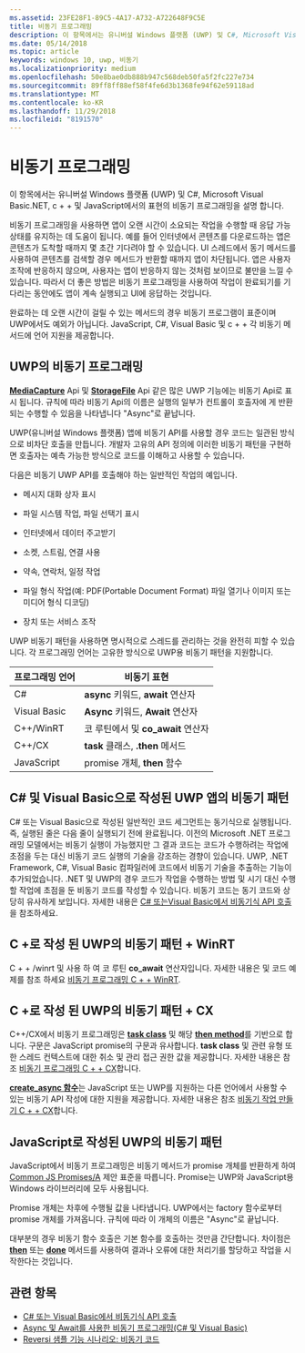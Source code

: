 ```yaml
---
ms.assetid: 23FE28F1-89C5-4A17-A732-A722648F9C5E
title: 비동기 프로그래밍
description: 이 항목에서는 유니버설 Windows 플랫폼 (UWP) 및 C#, Microsoft Visual Basic.NET, c + + 및 JavaScript에서의 표현의 비동기 프로그래밍을 설명 합니다.
ms.date: 05/14/2018
ms.topic: article
keywords: windows 10, uwp, 비동기
ms.localizationpriority: medium
ms.openlocfilehash: 50e8bae0db888b947c568deb50fa5f2fc227e734
ms.sourcegitcommit: 89ff8ff88ef58f4fe6d3b1368fe94f62e59118ad
ms.translationtype: MT
ms.contentlocale: ko-KR
ms.lasthandoff: 11/29/2018
ms.locfileid: "8191570"
---
```

# <a name="asynchronous-programming"></a>비동기 프로그래밍
이 항목에서는 유니버설 Windows 플랫폼 (UWP) 및 C#, Microsoft Visual Basic.NET, c + + 및 JavaScript에서의 표현의 비동기 프로그래밍을 설명 합니다.

비동기 프로그래밍을 사용하면 앱이 오랜 시간이 소요되는 작업을 수행할 때 응답 가능 상태를 유지하는 데 도움이 됩니다. 예를 들어 인터넷에서 콘텐츠를 다운로드하는 앱은 콘텐츠가 도착할 때까지 몇 초간 기다려야 할 수 있습니다. UI 스레드에서 동기 메서드를 사용하여 콘텐츠를 검색할 경우 메서드가 반환할 때까지 앱이 차단됩니다. 앱은 사용자 조작에 반응하지 않으며, 사용자는 앱이 반응하지 않는 것처럼 보이므로 불만을 느낄 수 있습니다. 따라서 더 좋은 방법은 비동기 프로그래밍을 사용하여 작업이 완료되기를 기다리는 동안에도 앱이 계속 실행되고 UI에 응답하는 것입니다.

완료하는 데 오랜 시간이 걸릴 수 있는 메서드의 경우 비동기 프로그램이 표준이며 UWP에서도 예외가 아닙니다. JavaScript, C#, Visual Basic 및 c + + 각 비동기 메서드에 언어 지원을 제공합니다.

## <a name="asynchronous-programming-in-the-uwp"></a>UWP의 비동기 프로그래밍
[**MediaCapture**](https://msdn.microsoft.com/library/windows/apps/BR241124) Api 및 [**StorageFile**](https://msdn.microsoft.com/library/windows/apps/BR227171) Api 같은 많은 UWP 기능에는 비동기 Api로 표시 됩니다. 규칙에 따라 비동기 Api의 이름은 실행의 일부가 컨트롤이 호출자에 게 반환 되는 수행할 수 있음을 나타냅니다 "Async"로 끝납니다.

UWP(유니버설 Windows 플랫폼) 앱에 비동기 API를 사용할 경우 코드는 일관된 방식으로 비차단 호출을 만듭니다. 개발자 고유의 API 정의에 이러한 비동기 패턴을 구현하면 호출자는 예측 가능한 방식으로 코드를 이해하고 사용할 수 있습니다.

다음은 비동기 UWP API를 호출해야 하는 일반적인 작업의 예입니다.

-   메시지 대화 상자 표시

-   파일 시스템 작업, 파일 선택기 표시

-   인터넷에서 데이터 주고받기

-   소켓, 스트림, 연결 사용

-   약속, 연락처, 일정 작업

-   파일 형식 작업(예: PDF(Portable Document Format) 파일 열기나 이미지 또는 미디어 형식 디코딩)

-   장치 또는 서비스 조작

UWP 비동기 패턴을 사용하면 명시적으로 스레드를 관리하는 것을 완전히 피할 수 있습니다. 각 프로그래밍 언어는 고유한 방식으로 UWP용 비동기 패턴을 지원합니다.

| 프로그래밍 언어 | 비동기 표현           |
|----------------------|---------------------------------------|
| C#                   | **async** 키워드, **await** 연산자 |
| Visual Basic         | **Async** 키워드, **Await** 연산자 |
| C++/WinRT            | 코 루틴에서 및 **co_await** 연산자  |
| C++/CX               | **task** 클래스, **.then** 메서드      |
| JavaScript           | promise 개체, **then** 함수     |

## <a name="asynchronous-patterns-in-uwp-using-c-and-visual-basic"></a>C# 및 Visual Basic으로 작성된 UWP 앱의 비동기 패턴
C# 또는 Visual Basic으로 작성된 일반적인 코드 세그먼트는 동기식으로 실행됩니다. 즉, 실행된 줄은 다음 줄이 실행되기 전에 완료됩니다. 이전의 Microsoft .NET 프로그래밍 모델에서는 비동기 실행이 가능했지만 그 결과 코드는 코드가 수행하려는 작업에 초점을 두는 대신 비동기 코드 실행의 기술을 강조하는 경향이 있습니다. UWP, .NET Framework, C#, Visual Basic 컴파일러에 코드에서 비동기 기술을 추출하는 기능이 추가되었습니다. .NET 및 UWP의 경우 코드가 작업을 수행하는 방법 및 시기 대신 수행할 작업에 초점을 둔 비동기 코드를 작성할 수 있습니다. 비동기 코드는 동기 코드와 상당히 유사하게 보입니다. 자세한 내용은 [C# 또는Visual Basic에서 비동기식 API 호출](call-asynchronous-apis-in-csharp-or-visual-basic.md)을 참조하세요.

## <a name="asynchronous-patterns-in-uwp-with-cwinrt"></a>C +로 작성 된 UWP의 비동기 패턴 + WinRT
C + + /winrt 및 사용 하 여 코 루틴 **co_await** 연산자입니다. 자세한 내용은 및 코드 예제를 참조 하세요 [비동기 프로그래밍 C + + WinRT](../cpp-and-winrt-apis/concurrency.md).

## <a name="asynchronous-patterns-in-uwp-with-ccx"></a>C +로 작성 된 UWP의 비동기 패턴 + CX
C++/CX에서 비동기 프로그래밍은 [**task class**](https://msdn.microsoft.com/library/windows/apps/xaml/hh750113.aspx) 및 해당 [**then method**](https://msdn.microsoft.com/library/windows/apps/xaml/hh750044.aspx)를 기반으로 합니다. 구문은 JavaScript promise의 구문과 유사합니다. **task class** 및 관련 유형 또한 스레드 컨텍스트에 대한 취소 및 관리 접근 권한 값을 제공합니다. 자세한 내용은 참조 [비동기 프로그래밍 C + + CX](asynchronous-programming-in-cpp-universal-windows-platform-apps.md)합니다.

[**create\_async 함수**](https://msdn.microsoft.com/library/windows/apps/xaml/hh750102.aspx)는 JavaScript 또는 UWP를 지원하는 다른 언어에서 사용할 수 있는 비동기 API 작성에 대한 지원을 제공합니다. 자세한 내용은 참조 [비동기 작업 만들기 C + + CX](https://msdn.microsoft.com/library/windows/apps/xaml/hh750082.aspx)합니다.

## <a name="asynchronous-patterns-in-uwp-using-javascript"></a>JavaScript로 작성된 UWP의 비동기 패턴
JavaScript에서 비동기 프로그래밍은 비동기 메서드가 promise 개체를 반환하게 하여 [Common JS Promises/A](http://wiki.commonjs.org/wiki/Promises/A) 제안 표준을 따릅니다. Promise는 UWP와 JavaScript용 Windows 라이브러리에 모두 사용됩니다.

Promise 개체는 차후에 수행될 값을 나타냅니다. UWP에서는 factory 함수로부터 promise 개체를 가져옵니다. 규칙에 따라 이 개체의 이름은 "Async"로 끝납니다.

대부분의 경우 비동기 함수 호출은 기본 함수를 호출하는 것만큼 간단합니다. 차이점은 [**then**](https://msdn.microsoft.com/library/windows/apps/BR229728) 또는 [**done**](https://msdn.microsoft.com/library/windows/apps/Hh701079) 메서드를 사용하여 결과나 오류에 대한 처리기를 할당하고 작업을 시작한다는 것입니다.

## <a name="related-topics"></a>관련 항목
* [C# 또는 Visual Basic에서 비동기식 API 호출](call-asynchronous-apis-in-csharp-or-visual-basic.md)
* [Async 및 Await를 사용한 비동기 프로그래밍(C# 및 Visual Basic)](http://msdn.microsoft.com/library/hh191443(vs.110).aspx)
* [Reversi 샘플 기능 시나리오: 비동기 코드](https://msdn.microsoft.com/library/windows/apps/xaml/jj712233.aspx#async)
